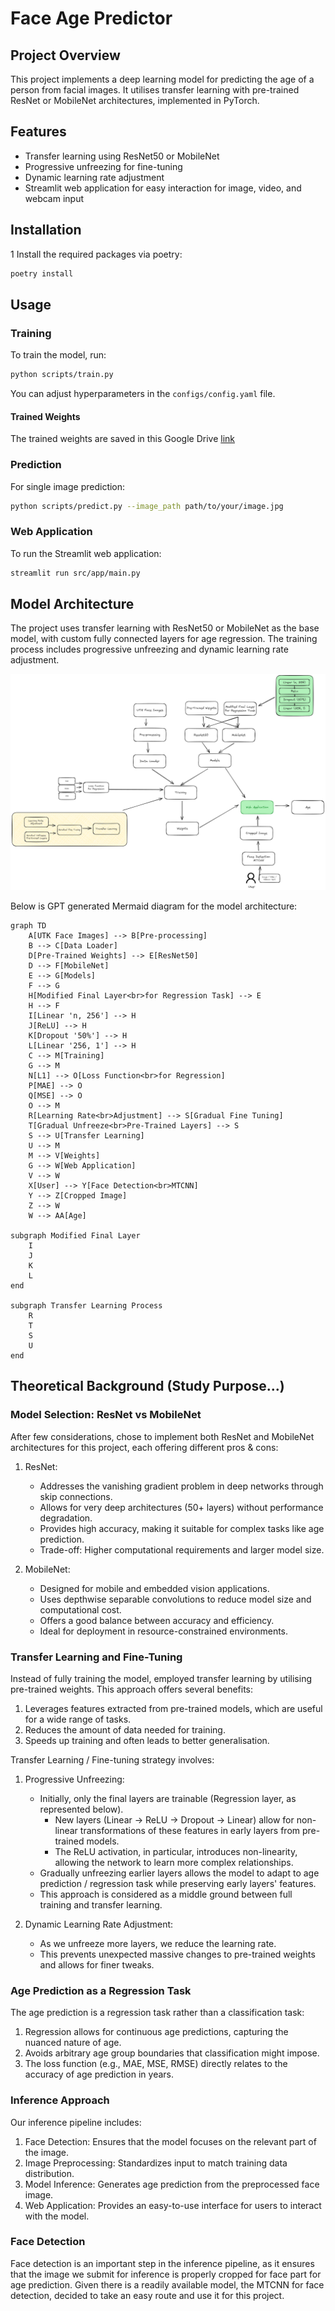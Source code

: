 
# Face Age Predictor

## Project Overview

This project implements a deep learning model for predicting the age of a person from facial images. It utilises transfer learning with pre-trained ResNet or MobileNet architectures, implemented in PyTorch.

## Features

- Transfer learning using ResNet50 or MobileNet
- Progressive unfreezing for fine-tuning
- Dynamic learning rate adjustment
- Streamlit web application for easy interaction for image, video, and webcam input

## Installation

1 Install the required packages via poetry:

   ```bash
   poetry install
   ```

## Usage

### Training

To train the model, run:

```bash
python scripts/train.py
```

You can adjust hyperparameters in the `configs/config.yaml` file.

#### Trained Weights

The trained weights are saved in this Google Drive [link](https://drive.google.com/file/d/1jFlzMSNgde6-vDtppWr802tR-x6iqY21/view?usp=sharing)

### Prediction

For single image prediction:

```bash
python scripts/predict.py --image_path path/to/your/image.jpg
```

### Web Application

To run the Streamlit web application:

```bash
streamlit run src/app/main.py
```

## Model Architecture

The project uses transfer learning with ResNet50 or MobileNet as the base model, with custom fully connected layers for age regression. The training process includes progressive unfreezing and dynamic learning rate adjustment.

![alt text](static/image.png)

Below is GPT generated Mermaid diagram for the model architecture:

```mermaid
graph TD
    A[UTK Face Images] --> B[Pre-processing]
    B --> C[Data Loader]
    D[Pre-Trained Weights] --> E[ResNet50]
    D --> F[MobileNet]
    E --> G[Models]
    F --> G
    H[Modified Final Layer<br>for Regression Task] --> E
    H --> F
    I[Linear 'n, 256'] --> H
    J[ReLU] --> H
    K[Dropout '50%'] --> H
    L[Linear '256, 1'] --> H
    C --> M[Training]
    G --> M
    N[L1] --> O[Loss Function<br>for Regression]
    P[MAE] --> O
    Q[MSE] --> O
    O --> M
    R[Learning Rate<br>Adjustment] --> S[Gradual Fine Tuning]
    T[Gradual Unfreeze<br>Pre-Trained Layers] --> S
    S --> U[Transfer Learning]
    U --> M
    M --> V[Weights]
    G --> W[Web Application]
    V --> W
    X[User] --> Y[Face Detection<br>MTCNN]
    Y --> Z[Cropped Image]
    Z --> W
    W --> AA[Age]

subgraph Modified Final Layer
    I
    J
    K
    L
end

subgraph Transfer Learning Process
    R
    T
    S
    U
end
```

## Theoretical Background (Study Purpose...)

### Model Selection: ResNet vs MobileNet

After few considerations, chose to implement both ResNet and MobileNet architectures for this project, each offering different pros & cons:

1. ResNet:
   - Addresses the vanishing gradient problem in deep networks through skip connections.
   - Allows for very deep architectures (50+ layers) without performance degradation.
   - Provides high accuracy, making it suitable for complex tasks like age prediction.
   - Trade-off: Higher computational requirements and larger model size.

2. MobileNet:
   - Designed for mobile and embedded vision applications.
   - Uses depthwise separable convolutions to reduce model size and computational cost.
   - Offers a good balance between accuracy and efficiency.
   - Ideal for deployment in resource-constrained environments.

### Transfer Learning and Fine-Tuning

Instead of fully training the model, employed transfer learning by utilising pre-trained weights. This approach offers several benefits:

1. Leverages features extracted from pre-trained models, which are useful for a wide range of tasks.
2. Reduces the amount of data needed for training.
3. Speeds up training and often leads to better generalisation.

Transfer Learning / Fine-tuning strategy involves:

1. Progressive Unfreezing:
   - Initially, only the final layers are trainable (Regression layer, as represented below).
        - New layers (Linear -> ReLU -> Dropout -> Linear) allow for non-linear transformations of these features in early layers from pre-trained models.
        - The ReLU activation, in particular, introduces non-linearity, allowing the network to learn more complex relationships.
   - Gradually unfreezing earlier layers allows the model to adapt to age prediction / regression task while preserving early layers' features.
   - This approach is considered as a middle ground between full training and transfer learning.

2. Dynamic Learning Rate Adjustment:
   - As we unfreeze more layers, we reduce the learning rate.
   - This prevents unexpected massive changes to pre-trained weights and allows for finer tweaks.

### Age Prediction as a Regression Task

The age prediction is a regression task rather than a classification task:

1. Regression allows for continuous age predictions, capturing the nuanced nature of age.
2. Avoids arbitrary age group boundaries that classification might impose.
3. The loss function (e.g., MAE, MSE, RMSE) directly relates to the accuracy of age prediction in years.

### Inference Approach

Our inference pipeline includes:

1. Face Detection: Ensures that the model focuses on the relevant part of the image.
2. Image Preprocessing: Standardizes input to match training data distribution.
3. Model Inference: Generates age prediction from the preprocessed face image.
4. Web Application: Provides an easy-to-use interface for users to interact with the model.

### Face Detection

Face detection is an important step in the inference pipeline, as it ensures that the image we submit for inference is properly cropped for face part for age prediction. Given there is a readily available model, the MTCNN for face detection, decided to take an easy route and use it for this project.
